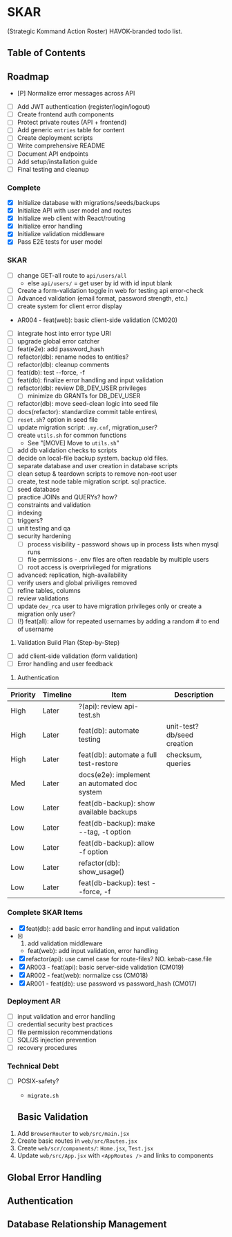 # SKAR
(Strategic Kommand Action Roster) HAVOK-branded todo list.

## Table of Contents

## Roadmap
- [P] Normalize error messages across API
- [ ] Add JWT authentication (register/login/logout)
- [ ] Create frontend auth components
- [ ] Protect private routes (API + frontend)
- [ ] Add generic `entries` table for content
- [ ] Create deployment scripts
- [ ] Write comprehensive README
- [ ] Document API endpoints
- [ ] Add setup/installation guide
- [ ] Final testing and cleanup

### Complete
- [x] Initialize database with migrations/seeds/backups
- [x] Initialize API with user model and routes
- [x] Initialize web client with React/routing
- [x] Initialize error handling
- [x] Initialize validation middleware
- [x] Pass E2E tests for user model

### SKAR
- [ ] change GET-all route to `api/users/all`
    - else `api/users/` = get user by id with id input blank
- [ ] Create a form-validation toggle in web for testing api error-check
- [ ] Advanced validation (email format, password strength, etc.)
- [ ] create system for client error display
- AR004 - feat(web): basic client-side validation (CM020)
- [ ] integrate host into error type URI
- [ ] upgrade global error catcher
- [ ] feat(e2e): add password_hash
- [ ] refactor(db): rename nodes to entities?
- [ ] refactor(db): cleanup comments
- [ ] feat(db): test --force, -f
- [ ] feat(db): finalize error handling and input validation
- [ ] refactor(db): review DB_DEV_USER privileges
    - [ ] minimize db GRANTs for DB_DEV_USER
- [ ] refactor(db): move seed-clean logic into seed file
- [ ] docs(refactor): standardize commit table entires\
- [ ] `reset.sh`? option in seed file
- [ ] update migration script: `.my.cnf`, migration_user?
- [ ] create `utils.sh` for common functions
    - See "[MOVE] Move to `utils.sh`"
- [ ] add db validation checks to scripts
- [ ] decide on local-file backup system.  backup old files.
- [ ] separate database and user creation in database scripts
- [ ] clean setup & teardown scripts to remove non-root user
- [ ] create, test node table migration script. sql practice.
- [ ] seed database
- [ ] practice JOINs and QUERYs? how?
- [ ] constraints and validation
- [ ] indexing
- [ ] triggers?
- [ ] unit testing and qa
- [ ] security hardening
    - [ ] process visibility - password shows up in process lists when mysql runs
    - [ ] file permissions - .env files are often readable by multiple users
    - [ ] root access is overprivileged for migrations
- [ ] advanced: replication, high-availability
- [ ] verify users and global priviliges removed
- [ ] refine tables, columns
- [ ] review validations
- [ ] update `dev_rca` user to have migration privileges only or create a migration only user?
- [ ] (!) feat(all): allow for repeated usernames by adding a random # to end of username

1. Validation Build Plan (Step-by-Step)
- [ ] add client-side validation (form validation)
- [ ] Error handling and user feedback
1. Authentication

| Priority | Timeline | Item | Description |
| - | - | - | - |
| High | Later | ?(api): review api-test.sh
| High | Later | feat(db): automate testing | unit-test? db/seed creation |
| High | Later | feat(db): automate a full test-restore | checksum, queries |
| Med  | Later | docs(e2e): implement an automated doc system | |
| Low  | Later | feat(db-backup): show available backups | |
| Low  | Later | feat(db-backup): make --tag, -t option | |
| Low  | Later | feat(db-backup): allow -f option | |
| Low  | Later | refactor(db): show_usage() | |
| Low  | Later | feat(db-backup): test --force, -f | |

### Complete SKAR Items
- [x] feat(db): add basic error handling and input validation
- [x] 1. add validation middleware
    - feat(web): add input validation, error handling
- [x] refactor(api): use camel case for route-files? NO. kebab-case.file
- [x] AR003 - feat(api): basic server-side validation (CM019)
- [x] AR002 - feat(web): normalize css (CM018)
- [x] AR001 - feat(db): use password vs password_hash (CM017)

### Deployment AR
- [ ] input validation and error handling
- [ ] credential security best practices
- [ ] file permission recommendations
- [ ] SQL/JS injection prevention
- [ ] recovery procedures

### Technical Debt
- [ ] POSIX-safety?
    - `migrate.sh`

    ## Basic Validation
1. Add `BrowserRouter` to `web/src/main.jsx`
1. Create basic routes in `web/src/Routes.jsx`
1. Create `web/scr/components/`: `Home.jsx`, `Test.jsx`
1. Update `web/src/App.jsx` with `<AppRoutes />` and links to components

## Global Error Handling

## Authentication

## Database Relationship Management